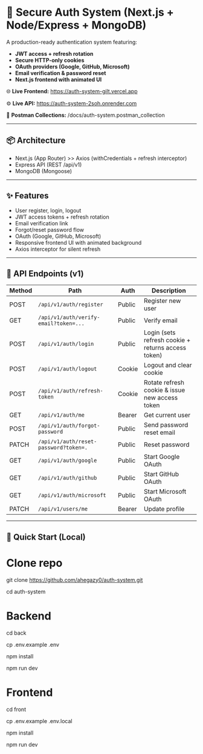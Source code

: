 # 🔐 Secure Auth System (Next.js + Node/Express + MongoDB)

A production-ready authentication system featuring:

- **JWT access + refresh rotation** 
- **Secure HTTP-only cookies** 
- **OAuth providers (Google, GitHub, Microsoft)** 
- **Email verification & password reset** 
- **Next.js frontend with animated UI** 

🌐 **Live Frontend:** https://auth-system-gilt.vercel.app

⚙️ **Live API:** https://auth-system-2soh.onrender.com

🚀 **Postman Collections:** /docs/auth-system.postman_collection

---

## 📦 Architecture

- Next.js (App Router) >> Axios (withCredentials + refresh interceptor)
- Express API (REST /api/v1)
- MongoDB (Mongoose)

---

## ✨ Features

- User register, login, logout 
- JWT access tokens + refresh rotation 
- Email verification link 
- Forgot/reset password flow 
- OAuth (Google, GitHub, Microsoft) 
- Responsive frontend UI with animated background 
- Axios interceptor for silent refresh 

---

## 📡 API Endpoints (v1)

| Method | Path                                  | Auth        | Description |
|--------|---------------------------------------|-------------|-------------|
| POST   | `/api/v1/auth/register`               | Public      | Register new user |
| GET    | `/api/v1/auth/verify-email?token=...` | Public      | Verify email |
| POST   | `/api/v1/auth/login`                  | Public      | Login (sets refresh cookie + returns access token) |
| POST   | `/api/v1/auth/logout`                 | Cookie      | Logout and clear cookie |
| POST   | `/api/v1/auth/refresh-token`          | Cookie      | Rotate refresh cookie & issue new access token |
| GET    | `/api/v1/auth/me`                     | Bearer      | Get current user |
| POST   | `/api/v1/auth/forgot-password`        | Public      | Send password reset email |
| PATCH  | `/api/v1/auth/reset-password?token=.` | Public      | Reset password |
| GET    | `/api/v1/auth/google`                 | Public      | Start Google OAuth |
| GET    | `/api/v1/auth/github`                 | Public      | Start GitHub OAuth |
| GET    | `/api/v1/auth/microsoft`              | Public      | Start Microsoft OAuth |
| PATCH  | `/api/v1/users/me`                    | Bearer      | Update profile |

---

## 🚀 Quick Start (Local)


# Clone repo
git clone https://github.com/ahegazy0/auth-system.git

cd auth-system

# Backend
cd back

cp .env.example .env

npm install

npm run dev

# Frontend
cd front

cp .env.example .env.local

npm install

npm run dev



